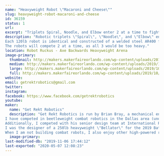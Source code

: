 ```yaml
---
name: "Heavyweight Robot \"Macaroni and Cheese\""
slug: heavyweight-robot-macaroni-and-cheese
id: 36159
status: 1
url: 
excerpt: "Triplets Spiral, Noodle, and Elbow enter 2 at a time to fight as Macaroni and Cheese at Robot Ruckus 2019!"
description: "Robotic triplets \"Spiral\", \"Noodle\", and \"Elbow\" enter this year's Robot Ruckus 2019 as a heavyweight entry \"Macaroni and Cheese\"
Each 120lb robot is identical and constructed of a welded steel AR400 frame with a wide stance and angular profile. The bots feature 6\" grinding disks which spin nearly 10,000rpm to shower the arena in sparks.
The robots will compete 2 at a time, as all 3 would be too heavy."
location: Robot Ruckus - Axe Backwards Heavyweight Arena
image-primary:
  thumbnail: http://makers.makerfaireorlando.com/wp-content/uploads/2019/10/triocad-150x150.jpg
  medium: http://makers.makerfaireorlando.com/wp-content/uploads/2019/10/triocad-300x171.jpg
  large: http://makers.makerfaireorlando.com/wp-content/uploads/2019/10/triocad-1024x583.jpg
  full: http://makers.makerfaireorlando.com/wp-content/uploads/2019/10/triocad.jpg
website: 
email: getrektrobotics@gmail.com
twitter: 
instagram: 
facebook: https://www.facebook.com/getrektrobotics
youtube: 
maker:
  name: "Get Rekt Robotics"
  description: "Get Rekt Robotics is run by Brian Bray, a mechanical engineer out of Dallas, Texas.
I have competed in beetleweight combat robotics in the Dallas area (under Texas Robotic Combat organization)
Additionally, I competed with his senior design team at International Robogames 2017 with 220lb fighting robot \"Cavalier\" as driver.
I was the designer of a 250lb heavyweight \"Bellator\" for the 2019 Battlebots televised competition, in which my robot was selected to compete, however network conflicts regarding sponsorship forced us to withdraw.
When I am not building combat robots, I also enjoy other high-powered radio controlled vehicles, including a 10ft 50lb cargo aircraft which debuted (and crashed spectacularly) at FliteFest South in 2018"
  image-primary: 
last-modified-db: "2019-11-06 17:44:12"
last-exported: "2020-05-07 12:08:23"
---
```

